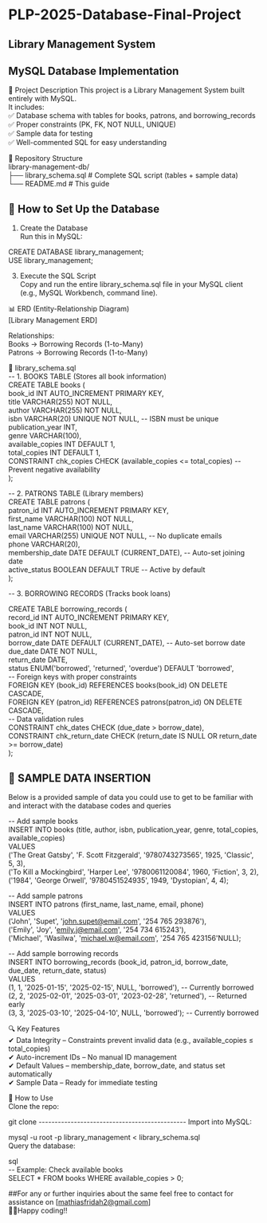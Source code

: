 # PLP-2025-Database-Final-Project
## Library Management System
## MySQL Database Implementation
📌 Project Description
This project is a Library Management System built entirely with MySQL.  
It includes:<br>
✅ Database schema with tables for books, patrons, and borrowing_records<br>
✅ Proper constraints (PK, FK, NOT NULL, UNIQUE)<br>
✅ Sample data for testing<br>
✅ Well-commented SQL for easy understanding<br>

📂 Repository Structure<br>
library-management-db/<br>
├── library_schema.sql   # Complete SQL script (tables + sample data)<br>
└── README.md            # This guide

## 🔧 How to Set Up the Database  
1. Create the Database<br>
Run this in MySQL:<br>

CREATE DATABASE library_management;<br>
USE library_management;<br>

3. Execute the SQL Script<br>
Copy and run the entire library_schema.sql file in your MySQL client (e.g., MySQL Workbench, command line).<br>

📊 ERD (Entity-Relationship Diagram)<br>
[Library Management ERD]<br>

Relationships:<br>
Books → Borrowing Records (1-to-Many)<br>
Patrons → Borrowing Records (1-to-Many)<br>

📜 library_schema.sql  
-- 1. BOOKS TABLE (Stores all book information)  
CREATE TABLE books (  
    book_id INT AUTO_INCREMENT PRIMARY KEY,  
    title VARCHAR(255) NOT NULL,  
    author VARCHAR(255) NOT NULL,<br>
    isbn VARCHAR(20) UNIQUE NOT NULL,  -- ISBN must be unique<br>
    publication_year INT,<br>
    genre VARCHAR(100),<br>
    available_copies INT DEFAULT 1,<br>
    total_copies INT DEFAULT 1,<br>
    CONSTRAINT chk_copies CHECK (available_copies <= total_copies)  -- Prevent negative availability<br>
);<br>

-- 2. PATRONS TABLE (Library members)  
CREATE TABLE patrons (  
    patron_id INT AUTO_INCREMENT PRIMARY KEY,<br>
    first_name VARCHAR(100) NOT NULL,<br>
    last_name VARCHAR(100) NOT NULL,<br>
    email VARCHAR(255) UNIQUE NOT NULL,  -- No duplicate emails<br>
    phone VARCHAR(20),<br>
    membership_date DATE DEFAULT (CURRENT_DATE),  -- Auto-set joining date<br>
    active_status BOOLEAN DEFAULT TRUE  -- Active by default<br>
);<br>

-- 3. BORROWING RECORDS (Tracks book loans)  

CREATE TABLE borrowing_records (  
    record_id INT AUTO_INCREMENT PRIMARY KEY,  
    book_id INT NOT NULL,  
    patron_id INT NOT NULL,  
    borrow_date DATE DEFAULT (CURRENT_DATE),  -- Auto-set borrow date  
    due_date DATE NOT NULL,  
    return_date DATE,  
    status ENUM('borrowed', 'returned', 'overdue') DEFAULT 'borrowed',  
    -- Foreign keys with proper constraints  
    FOREIGN KEY (book_id) REFERENCES books(book_id) ON DELETE CASCADE,  
    FOREIGN KEY (patron_id) REFERENCES patrons(patron_id) ON DELETE CASCADE,  
    -- Data validation rules  
    CONSTRAINT chk_dates CHECK (due_date > borrow_date),  
    CONSTRAINT chk_return_date CHECK (return_date IS NULL OR return_date >= borrow_date)  
);  

## 📂 SAMPLE DATA INSERTION  
Below is a provided sample of data you could use to get to be familiar with and interact with the database codes and queries  

-- Add sample books  
INSERT INTO books (title, author, isbn, publication_year, genre, total_copies, available_copies)  
VALUES   
('The Great Gatsby', 'F. Scott Fitzgerald', '9780743273565', 1925, 'Classic', 5, 3),  
('To Kill a Mockingbird', 'Harper Lee', '9780061120084', 1960, 'Fiction', 3, 2),  
('1984', 'George Orwell', '9780451524935', 1949, 'Dystopian', 4, 4);  

-- Add sample patrons  
INSERT INTO patrons (first_name, last_name, email, phone)  
VALUES   
('John', 'Supet', 'john.supet@email.com', '254 765 293876'),  
('Emily', 'Joy', 'emily.j@email.com', '254 734 615243'),  
('Michael', 'Wasilwa', 'michael.w@email.com', '254 765 423156'NULL);  

-- Add sample borrowing records  
INSERT INTO borrowing_records (book_id, patron_id, borrow_date, due_date, return_date, status)  
VALUES   
(1, 1, '2025-01-15', '2025-02-15', NULL, 'borrowed'),  -- Currently borrowed  
(2, 2, '2025-02-01', '2025-03-01', '2023-02-28', 'returned'),  -- Returned early  
(3, 3, '2025-03-10', '2025-04-10', NULL, 'borrowed');  -- Currently borrowed  

🔍 Key Features  
✔ Data Integrity – Constraints prevent invalid data (e.g., available_copies ≤ total_copies)  
✔ Auto-increment IDs – No manual ID management  
✔ Default Values – membership_date, borrow_date, and status set automatically  
✔ Sample Data – Ready for immediate testing  

🚀 How to Use  
Clone the repo:  
  
git clone ----------------------------------------------
Import into MySQL:  

mysql -u root -p library_management < library_schema.sql  
Query the database:  

sql  
-- Example: Check available books  
SELECT * FROM books WHERE available_copies > 0;  

##For any or further inquiries about the same feel free to contact for assistance on [mathiasfridah2@gmail.com]  
🧑‍💻Happy coding!!  
